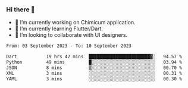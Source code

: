 ### Hi there 👋

<!--
**devcat37/devcat37** is a ✨ _special_ ✨ repository because its `README.md` (this file) appears on your GitHub profile.-->


- 🔭 I’m currently working on Chimicum application.
- 🌱 I’m currently learning Flutter/Dart.
- 👯 I’m looking to collaborate with UI designers.
<!-- - 🤔 I’m looking for help with ... -->

<!--START_SECTION:waka-->

```txt
From: 03 September 2023 - To: 10 September 2023

Dart           19 hrs 42 mins  ███████████████████████▓░   94.57 %
Python         49 mins         █░░░░░░░░░░░░░░░░░░░░░░░░   03.94 %
JSON           8 mins          ▒░░░░░░░░░░░░░░░░░░░░░░░░   00.70 %
XML            3 mins          ░░░░░░░░░░░░░░░░░░░░░░░░░   00.31 %
YAML           3 mins          ░░░░░░░░░░░░░░░░░░░░░░░░░   00.30 %
```

<!--END_SECTION:waka-->
